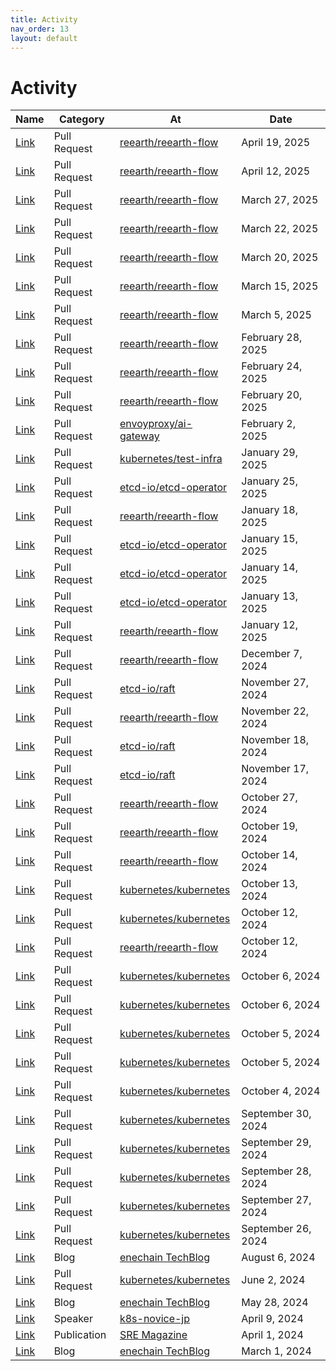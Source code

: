 ```yaml
---
title: Activity
nav_order: 13
layout: default
---
```


# Activity

| Name                                                                          | Category     | At                                            | Date               |
| ----------------------------------------------------------------------------- | ------------ | --------------------------------------------- | ------------------ |
| [Link](https://github.com/reearth/reearth-flow/pull/1167)                     | Pull Request | [reearth/reearth-flow](https://github.com/reearth/reearth-flow) | April 19, 2025     |
| [Link](https://github.com/reearth/reearth-flow/pull/1156)                     | Pull Request | [reearth/reearth-flow](https://github.com/reearth/reearth-flow) | April 12, 2025     |
| [Link](https://github.com/reearth/reearth-flow/pull/1132)                     | Pull Request | [reearth/reearth-flow](https://github.com/reearth/reearth-flow) | March 27, 2025     |
| [Link](https://github.com/reearth/reearth-flow/pull/1100)                     | Pull Request | [reearth/reearth-flow](https://github.com/reearth/reearth-flow) | March 22, 2025     |
| [Link](https://github.com/reearth/reearth-flow/pull/1097)                     | Pull Request | [reearth/reearth-flow](https://github.com/reearth/reearth-flow) | March 20, 2025     |
| [Link](https://github.com/reearth/reearth-flow/pull/1045)                     | Pull Request | [reearth/reearth-flow](https://github.com/reearth/reearth-flow) | March 15, 2025     |
| [Link](https://github.com/reearth/reearth-flow/pull/976)                      | Pull Request | [reearth/reearth-flow](https://github.com/reearth/reearth-flow) | March 5, 2025      |
| [Link](https://github.com/reearth/reearth-flow/pull/943)                      | Pull Request | [reearth/reearth-flow](https://github.com/reearth/reearth-flow) | February 28, 2025  |
| [Link](https://github.com/reearth/reearth-flow/pull/901)                      | Pull Request | [reearth/reearth-flow](https://github.com/reearth/reearth-flow) | February 24, 2025  |
| [Link](https://github.com/reearth/reearth-flow/pull/888)                      | Pull Request | [reearth/reearth-flow](https://github.com/reearth/reearth-flow) | February 20, 2025  |
| [Link](https://github.com/envoyproxy/ai-gateway/pull/273)                     | Pull Request | [envoyproxy/ai-gateway](https://github.com/envoyproxy/ai-gateway) | February 2, 2025   |
| [Link](https://github.com/kubernetes/test-infra/pull/34233)                   | Pull Request | [kubernetes/test-infra](https://github.com/kubernetes/test-infra) | January 29, 2025   |
| [Link](https://github.com/etcd-io/etcd-operator/pull/53)                      | Pull Request | [etcd-io/etcd-operator](https://github.com/etcd-io/etcd-operator) | January 25, 2025   |
| [Link](https://github.com/reearth/reearth-flow/pull/780)                      | Pull Request | [reearth/reearth-flow](https://github.com/reearth/reearth-flow) | January 18, 2025   |
| [Link](https://github.com/etcd-io/etcd-operator/pull/40)                      | Pull Request | [etcd-io/etcd-operator](https://github.com/etcd-io/etcd-operator) | January 15, 2025   |
| [Link](https://github.com/etcd-io/etcd-operator/pull/35)                      | Pull Request | [etcd-io/etcd-operator](https://github.com/etcd-io/etcd-operator) | January 14, 2025   |
| [Link](https://github.com/etcd-io/etcd-operator/pull/24)                      | Pull Request | [etcd-io/etcd-operator](https://github.com/etcd-io/etcd-operator) | January 13, 2025   |
| [Link](https://github.com/reearth/reearth-flow/pull/735)                      | Pull Request | [reearth/reearth-flow](https://github.com/reearth/reearth-flow) | January 12, 2025   |
| [Link](https://github.com/reearth/reearth-flow/pull/681)                      | Pull Request | [reearth/reearth-flow](https://github.com/reearth/reearth-flow) | December 7, 2024   |
| [Link](https://github.com/etcd-io/raft/pull/243)                              | Pull Request | [etcd-io/raft](https://github.com/etcd-io/raft)         | November 27, 2024  |
| [Link](https://github.com/reearth/reearth-flow/pull/636)                      | Pull Request | [reearth/reearth-flow](https://github.com/reearth/reearth-flow) | November 22, 2024  |
| [Link](https://github.com/etcd-io/raft/pull/239)                              | Pull Request | [etcd-io/raft](https://github.com/etcd-io/raft)         | November 18, 2024  |
| [Link](https://github.com/etcd-io/raft/pull/237)                              | Pull Request | [etcd-io/raft](https://github.com/etcd-io/raft)         | November 17, 2024  |
| [Link](https://github.com/reearth/reearth-flow/pull/594)                      | Pull Request | [reearth/reearth-flow](https://github.com/reearth/reearth-flow) | October 27, 2024   |
| [Link](https://github.com/reearth/reearth-flow/pull/583)                      | Pull Request | [reearth/reearth-flow](https://github.com/reearth/reearth-flow) | October 19, 2024   |
| [Link](https://github.com/reearth/reearth-flow/pull/568)                      | Pull Request | [reearth/reearth-flow](https://github.com/reearth/reearth-flow) | October 14, 2024   |
| [Link](https://github.com/kubernetes/kubernetes/pull/128027)                  | Pull Request | [kubernetes/kubernetes](https://github.com/kubernetes/kubernetes) | October 13, 2024   |
| [Link](https://github.com/kubernetes/kubernetes/pull/128024)                  | Pull Request | [kubernetes/kubernetes](https://github.com/kubernetes/kubernetes) | October 12, 2024   |
| [Link](https://github.com/reearth/reearth-flow/pull/566)                      | Pull Request | [reearth/reearth-flow](https://github.com/reearth/reearth-flow) | October 12, 2024   |
| [Link](https://github.com/kubernetes/kubernetes/pull/127887)                  | Pull Request | [kubernetes/kubernetes](https://github.com/kubernetes/kubernetes) | October 6, 2024    |
| [Link](https://github.com/kubernetes/kubernetes/pull/127885)                  | Pull Request | [kubernetes/kubernetes](https://github.com/kubernetes/kubernetes) | October 6, 2024    |
| [Link](https://github.com/kubernetes/kubernetes/pull/127875)                  | Pull Request | [kubernetes/kubernetes](https://github.com/kubernetes/kubernetes) | October 5, 2024    |
| [Link](https://github.com/kubernetes/kubernetes/pull/127873)                  | Pull Request | [kubernetes/kubernetes](https://github.com/kubernetes/kubernetes) | October 5, 2024    |
| [Link](https://github.com/kubernetes/kubernetes/pull/127856)                  | Pull Request | [kubernetes/kubernetes](https://github.com/kubernetes/kubernetes) | October 4, 2024    |
| [Link](https://github.com/kubernetes/kubernetes/pull/127741)                  | Pull Request | [kubernetes/kubernetes](https://github.com/kubernetes/kubernetes) | September 30, 2024 |
| [Link](https://github.com/kubernetes/kubernetes/pull/127727)                  | Pull Request | [kubernetes/kubernetes](https://github.com/kubernetes/kubernetes) | September 29, 2024 |
| [Link](https://github.com/kubernetes/kubernetes/pull/127722)                  | Pull Request | [kubernetes/kubernetes](https://github.com/kubernetes/kubernetes) | September 28, 2024 |
| [Link](https://github.com/kubernetes/kubernetes/pull/127708)                  | Pull Request | [kubernetes/kubernetes](https://github.com/kubernetes/kubernetes) | September 27, 2024 |
| [Link](https://github.com/kubernetes/kubernetes/pull/127658)                  | Pull Request | [kubernetes/kubernetes](https://github.com/kubernetes/kubernetes) | September 26, 2024 |
| [Link](https://techblog.enechain.com/entry/sre-join)                          | Blog         | [enechain TechBlog](https://techblog.enechain.com/) | August 6, 2024     |
| [Link](https://github.com/kubernetes/kubernetes/pull/125193)                  | Pull Request | [kubernetes/kubernetes](https://github.com/kubernetes/kubernetes) | June 2, 2024       |
| [Link](https://techblog.enechain.com/entry/networkpolicy)                     | Blog         | [enechain TechBlog](https://techblog.enechain.com/) | May 28, 2024       |
| [Link](https://speakerdeck.com/soma00333/introduction-to-gke-x-llm)           | Speaker      | [k8s-novice-jp](https://k8s-novice-jp.connpass.com/) | April 9, 2024      |
| [Link](https://sre-magazine.net/articles/1/soma00333/)                        | Publication  | [SRE Magazine](https://sre-magazine.net/)       | April 1, 2024      |
| [Link](https://techblog.enechain.com/entry/pod-security-admission)            | Blog         | [enechain TechBlog](https://techblog.enechain.com/) | March 1, 2024      | 